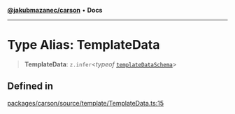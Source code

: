 [**@jakubmazanec/carson**](../README.md) • **Docs**

---

# Type Alias: TemplateData

> **TemplateData**: `z.infer`\<_typeof_ [`templateDataSchema`](../variables/templateDataSchema.md)\>

## Defined in

[packages/carson/source/template/TemplateData.ts:15](https://github.com/jakubmazanec/tools/blob/28bd44b020b25cf8f9b96b5a385bb7c918cf32ab/packages/carson/source/template/TemplateData.ts#L15)

